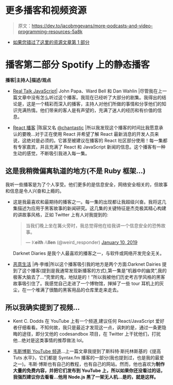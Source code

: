 # 更多播客和视频资源

> 原文：<https://dev.to/jacobmgevans/more-podcasts-and-video-programming-resources-5a8k>

*   [如果您错过了这里的资源文章第 1 部分](https://dev.to/jacobmgevans/javascript-resources-podcasts-books-videos-and-tutorials-4a6e)

# 播客第二部分 Spotify 上的静态播客

**播客|主持人|描述/观点**

*   [Real Talk JavaScript](https://realtalkjavascript.simplecast.fm)| John Papa、Ward Bell 和 Dan Wahlin |尽管我在上一篇文章中没有怎么听过这个播客。我现在已经听了大部分的剧集。我得出的结论是，这是一个精彩而深入的播客，主持人对他们所做的事情和分享他们的知识充满热情。他们带来的客人是有声望的，充满了迷人的经历和有价值的信息。

*   [React 播客](https://reactpodcast.simplecast.fm/) |陈宸又名 [@chantastic](https://dev.to/chantastic) |所以我发现这个播客的时间比我愿意承认的要晚...对于正在使用 React 并希望了解 React 最新消息的开发人员来说，这绝对是必须的。它甚至被建议在播客的 React 社区部分使用！每一集都有专家嘉宾，并且充满了 React 和 JavaScript 新闻的信息。这个播客有一种生动的感觉，不断吸引我进入每一集。

## 这是我稍微偏离轨道的地方(不是 Ruby 框架...)

我听一些播客是为了个人享受。他们更多的是信息安全，网络安全相关的，但故事和信息是令人兴奋和上瘾的。

*   这是我最喜欢和最期待的播客之一。每一集的出现都让我超级兴奋。我将这几集描述为应用于黑客故事的新闻研究。这几集的关键特征是杰克极其精心构建的讲故事风格，正如 Twitter 上有人对我提到的:

    > 当我们晚上坐在篝火旁时，我总觉得他在给我讲一个信息安全的恐怖故事。
    > 
    > — 𝕂𝐞𝐢𝐭𝐡 𝔸𝐥𝐥𝐞𝐧 (@weird_responder) [January 10, 2019](https://twitter.com/weird_responder/status/1083418111615787008?ref_src=twsrc%5Etfw)

    Darknet Diaries 是我个人最喜欢的播客之一，与软件或网络开发完全无关。

*   [恶意生活](https://malicious.life/) |冉·李维|所以这个播客吸引我的地方是两个方面:Darknet Dairies 提到了这个播客(提到是我通常发现新播客的方式),第一集是“机器中的幽灵”,我的极客大脑去了...“壳里的鬼，地狱是的！”所以我被他们历史考古学风格的黑客故事吸引住了。我感觉自己走进了一个博物馆，掸掉了一些 tour 耳机上的灰尘，在一个堆满了很酷的黑客用品的仓库里走来走去。

## 所以我确实提到了视频...

*   Kent C. Dodds 在 YouTube 上有一个频道,建议任何 React/JavaScript 爱好者仔细看看。不知何故，我只是最近才发现这一点，讽刺的是，通过一条更隐晦的途径，即分叉他的 codesandbox 项目，在 Twitter 上干扰他们，打扰他...绝对是这类事情的推荐做法 lol。

*   [韦斯博斯 YouTube 频道](https://www.youtube.com/user/wesbos/featured)...上一篇文章我提到了斯科特·斯托林斯基的《提高 Tuts 水平》，它们都是 Syntax.fm 播客的一部分(我也提到过，也是我的最爱之一)。韦斯·博斯也有自己的教程，也有自己的网站。然而，他也喜欢为**制作大量的免费内容，并把它们发布到 YouTube 上，所以如果你还没看过的话，我强烈建议你去看看...他用 Node.js 黑了一架无人机...是的，就是这样。**
